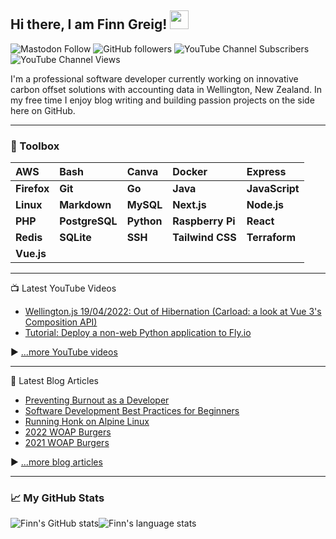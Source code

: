 ## Hi there, I am Finn Greig! <img src="https://raw.githubusercontent.com/MartinHeinz/MartinHeinz/master/wave.gif" width="30px">

![Mastodon Follow](https://img.shields.io/mastodon/follow/109348191380012340?domain=https%3A%2F%2Fmastodon.nz&style=social)
![GitHub followers](https://img.shields.io/github/followers/finngreig?label=People%20following%20me%20on%20GitHub&style=social)
![YouTube Channel Subscribers](https://img.shields.io/youtube/channel/subscribers/UC5gpNKrlldjUjjTOfdLLn8w?label=People%20subscribed%20to%20my%20channel&style=social)
![YouTube Channel Views](https://img.shields.io/youtube/channel/views/UC5gpNKrlldjUjjTOfdLLn8w?label=Total%20views%20on%20my%20channel&style=social)

I'm a professional software developer currently working on innovative carbon offset solutions with accounting data in Wellington, New Zealand. In my free time I enjoy blog writing and building passion projects on the side here on GitHub.

---

### 🧰 Toolbox

| **AWS**        | **Bash**       | **Canva**       | **Docker**      | **Express**     |
|:---------------|:---------------|:----------------|:----------------|:----------------|
| **Firefox**    | **Git**        | **Go**          | **Java**        | **JavaScript**  |
| **Linux**      | **Markdown**   | **MySQL**       | **Next.js**     | **Node.js**     |
| **PHP**        | **PostgreSQL** | **Python**      | **Raspberry Pi**| **React**       |
| **Redis**      | **SQLite**     | **SSH**         | **Tailwind CSS**| **Terraform**   |
| **Vue.js**     |                |                 |                 |                 |

---

📺 Latest YouTube Videos

<!-- YOUTUBE-VIDEOS-LIST:START -->
- [Wellington.js 19/04/2022: Out of Hibernation &lpar;Carload: a look at Vue 3&#39;s Composition API&rpar;](https://www.youtube.com/watch?v=t50cmQOfwns)
- [Tutorial: Deploy a non-web Python application to Fly.io](https://www.youtube.com/watch?v=CedAzHw1k5I)
<!-- YOUTUBE-VIDEOS-LIST:END -->

▶ [...more YouTube videos](https://www.youtube.com/channel/UC5gpNKrlldjUjjTOfdLLn8w)

---

📘 Latest Blog Articles

<!-- BLOG-POST-LIST:START -->
- [Preventing Burnout as a Developer](http://blog.finngreig.com/preventing_burnout_as_a_developer)
- [Software Development Best Practices for Beginners](http://blog.finngreig.com/software_development_practices_for_beginners)
- [Running Honk on Alpine Linux](http://blog.finngreig.com/honk_alpine)
- [2022 WOAP Burgers](http://blog.finngreig.com/2022_woap)
- [2021 WOAP Burgers](http://blog.finngreig.com/2021_woap)
<!-- BLOG-POST-LIST:END -->

▶ [...more blog articles](https://blog.finngreig.com)

---

### &#x1f4c8; My GitHub Stats

<div align="center">
  <div style="display: flex;">
    <img src="https://github-readme-stats.vercel.app/api?username=finngreig&theme=transparent&show_icons=true" alt="Finn's GitHub stats" />
    <img src="https://github-readme-stats.vercel.app/api/top-langs/?username=finngreig&theme=transparent&layout=compact" alt="Finn's language stats" />
  </div>
</div>
